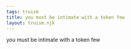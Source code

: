 ```yaml
---
tags: truism
title: you must be intimate with a token few
layout: truism.njk
---
```


you must be intimate with a token few